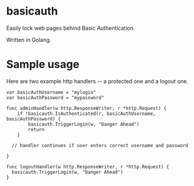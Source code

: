 # basicauth

Easily lock web pages behind Basic Authentication.

Written in Golang.

# Sample usage

Here are two example http handlers -- a protected one and a logout one.

```
var basicAuthUsername = "mylogin"
var basicAuthPassword = "mypassword"

func adminHandler(w http.ResponseWriter, r *http.Request) {
	if !basicauth.IsAuthenticated(r, basicAuthUsername, basicAuthPassword) {
		basicauth.TriggerLogin(w, "Danger Ahead")
		return
	}

  // handler continues if user enters correct username and password

}

func logoutHandler(w http.ResponseWriter, r *http.Request) {
  basicauth.TriggerLogin(w, "Danger Ahead")
}
```
